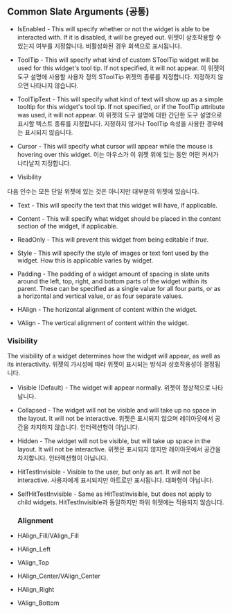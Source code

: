 
## Common Slate Arguments (공통)

- IsEnabled - This will specify whether or not the widget is able to be interacted with. If it is disabled, it will be greyed out. 위젯이 상호작용할 수 있는지 여부를 지정합니다. 비활성화된 경우 회색으로 표시됩니다.

- ToolTip - This will specify what kind of custom SToolTip widget will be used for this widget's tool tip. If not specified, it will not appear. 이 위젯의 ​​도구 설명에 사용할 사용자 정의 SToolTip 위젯의 종류를 지정합니다. 지정하지 않으면 나타나지 않습니다.

- ToolTipText - This will specify what kind of text will show up as a simple tooltip for this widget's tool tip. If not specified, or if the ToolTip attribute was used, it will not appear. 이 위젯의 ​​도구 설명에 대한 간단한 도구 설명으로 표시할 텍스트 종류를 지정합니다. 지정하지 않거나 ToolTip 속성을 사용한 경우에는 표시되지 않습니다.

- Cursor - This will specify what cursor will appear while the mouse is hovering over this widget. 이는 마우스가 이 위젯 위에 있는 동안 어떤 커서가 나타날지 지정합니다.
  
- Visibility 


다음 인수는 모든 단일 위젯에 있는 것은 아니지만 대부분의 위젯에 있습니다.

- Text - This will specify the text that this widget will have, if applicable.
  
- Content - This will specify what widget should be placed in the content section of the widget, if applicable.
  
- ReadOnly - This will prevent this widget from being editable if _true_.
  
- Style - This will specify the style of images or text font used by the widget. How this is applicable varies by widget.
  
- Padding - The padding of a widget amount of spacing in slate units around the left, top, right, and bottom parts of the widget within its parent. These can be specified as a single value for all four parts, or as a horizontal and vertical value, or as four separate values.
  
- HAlign - The horizontal alignment of content within the widget.
  
- VAlign - The vertical alignment of content within the widget.
  
### Visibility

The visibility of a widget determines how the widget will appear, as well as its interactivity.
위젯의 가시성에 따라 위젯이 표시되는 방식과 상호작용성이 결정됩니다.

- Visible (Default) - The widget will appear normally. 위젯이 정상적으로 나타납니다.
  
- Collapsed - The widget will not be visible and will take up no space in the layout. It will not be interactive. 위젯은 표시되지 않으며 레이아웃에서 공간을 차지하지 않습니다. 인터렉션형이 아닙니다.

- Hidden - The widget will not be visible, but will take up space in the layout. It will not be interactive. 위젯은 표시되지 않지만 레이아웃에서 공간을 차지합니다. 인터렉션형이 아닙니다.

- HitTestInvisible - Visible to the user, but only as art. It will not be interactive. 사용자에게 표시되지만 아트로만 표시됩니다. 대화형이 아닙니다.

- SelfHitTestInvisible - Same as HitTestInvisible, but does not apply to child widgets. HitTestInvisible과 동일하지만 하위 위젯에는 적용되지 않습니다.
  
  ### Alignment
  
- HAlign_Fill/VAlign_Fill
- HAlign_Left
- VAlign_Top
- HAlign_Center/VAlign_Center
- HAlign_Right
- VAlign_Bottom
